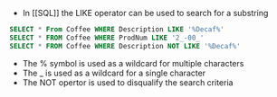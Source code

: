 - In [[SQL]] the LIKE operator can be used to search for a substring
```sql
SELECT * From Coffee WHERE Description LIKE '%Decaf%'
SELECT * FROM Coffee WHERE ProdNum LIKE '2_-00_'
SELECT * FROM Coffee WHERE Description NOT LIKE '%Decaf%'
```
- The % symbol is used as a wildcard for multiple characters
- The _ is used as a wildcard for a single character
- The NOT opertor is used to disqualify the search criteria

